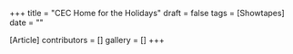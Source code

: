 +++
title = "CEC Home for the Holidays"
draft = false
tags = [Showtapes]
date = ""

[Article]
contributors = []
gallery = []
+++